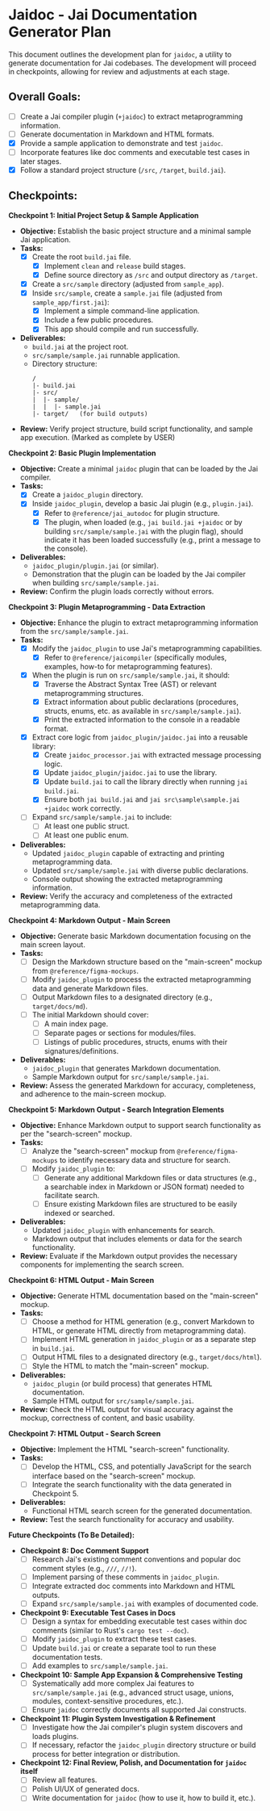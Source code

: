 # Jaidoc - Jai Documentation Generator Plan

This document outlines the development plan for `jaidoc`, a utility to generate documentation for Jai codebases. The development will proceed in checkpoints, allowing for review and adjustments at each stage.

## Overall Goals:
- [ ] Create a Jai compiler plugin (`+jaidoc`) to extract metaprogramming information.
- [ ] Generate documentation in Markdown and HTML formats.
- [x] Provide a sample application to demonstrate and test `jaidoc`.
- [ ] Incorporate features like doc comments and executable test cases in later stages.
- [x] Follow a standard project structure (`/src`, `/target`, `build.jai`).

## Checkpoints:

**Checkpoint 1: Initial Project Setup & Sample Application**
- **Objective:** Establish the basic project structure and a minimal sample Jai application.
- **Tasks:**
    - [x] Create the root `build.jai` file.
        - [x] Implement `clean` and `release` build stages.
        - [x] Define source directory as `/src` and output directory as `/target`.
    - [x] Create a `src/sample` directory (adjusted from `sample_app`).
    - [x] Inside `src/sample`, create a `sample.jai` file (adjusted from `sample_app/first.jai`):
        - [x] Implement a simple command-line application.
        - [x] Include a few public procedures.
        - [x] This app should compile and run successfully.
- **Deliverables:**
    - `build.jai` at the project root.
    - `src/sample/sample.jai` runnable application.
    - Directory structure:
        ```
        /
        |- build.jai
        |- src/
        |  |- sample/
        |  |  |- sample.jai
        |- target/   (for build outputs)
        ```
- **Review:** Verify project structure, build script functionality, and sample app execution. (Marked as complete by USER)

**Checkpoint 2: Basic Plugin Implementation**
- **Objective:** Create a minimal `jaidoc` plugin that can be loaded by the Jai compiler.
- **Tasks:**
    - [x] Create a `jaidoc_plugin` directory.
    - [x] Inside `jaidoc_plugin`, develop a basic Jai plugin (e.g., `plugin.jai`).
        - [x] Refer to `@reference/jai_autodoc` for plugin structure.
        - [x] The plugin, when loaded (e.g., `jai build.jai +jaidoc` or by building `src/sample/sample.jai` with the plugin flag), should indicate it has been loaded successfully (e.g., print a message to the console).
- **Deliverables:**
    - `jaidoc_plugin/plugin.jai` (or similar).
    - Demonstration that the plugin can be loaded by the Jai compiler when building `src/sample/sample.jai`.
- **Review:** Confirm the plugin loads correctly without errors.

**Checkpoint 3: Plugin Metaprogramming - Data Extraction**
- **Objective:** Enhance the plugin to extract metaprogramming information from the `src/sample/sample.jai`.
- **Tasks:**
    - [x] Modify the `jaidoc_plugin` to use Jai's metaprogramming capabilities.
        - [x] Refer to `@reference/jaicompiler` (specifically modules, examples, how-to for metaprogramming features).
    - [x] When the plugin is run on `src/sample/sample.jai`, it should:
        - [x] Traverse the Abstract Syntax Tree (AST) or relevant metaprogramming structures.
        - [x] Extract information about public declarations (procedures, structs, enums, etc. as available in `src/sample/sample.jai`).
        - [x] Print the extracted information to the console in a readable format.
    - [x] Extract core logic from `jaidoc_plugin/jaidoc.jai` into a reusable library:
        - [x] Create `jaidoc_processor.jai` with extracted message processing logic.
        - [x] Update `jaidoc_plugin/jaidoc.jai` to use the library.
        - [x] Update `build.jai` to call the library directly when running `jai build.jai`.
        - [x] Ensure both `jai build.jai` and `jai src\sample\sample.jai +jaidoc` work correctly.
    - [ ] Expand `src/sample/sample.jai` to include:
        - [ ] At least one public struct.
        - [ ] At least one public enum.
- **Deliverables:**
    - Updated `jaidoc_plugin` capable of extracting and printing metaprogramming data.
    - Updated `src/sample/sample.jai` with diverse public declarations.
    - Console output showing the extracted metaprogramming information.
- **Review:** Verify the accuracy and completeness of the extracted metaprogramming data.

**Checkpoint 4: Markdown Output - Main Screen**
- **Objective:** Generate basic Markdown documentation focusing on the main screen layout.
- **Tasks:**
    - [ ] Design the Markdown structure based on the "main-screen" mockup from `@reference/figma-mockups`.
    - [ ] Modify `jaidoc_plugin` to process the extracted metaprogramming data and generate Markdown files.
    - [ ] Output Markdown files to a designated directory (e.g., `target/docs/md`).
    - [ ] The initial Markdown should cover:
        - [ ] A main index page.
        - [ ] Separate pages or sections for modules/files.
        - [ ] Listings of public procedures, structs, enums with their signatures/definitions.
- **Deliverables:**
    - `jaidoc_plugin` that generates Markdown documentation.
    - Sample Markdown output for `src/sample/sample.jai`.
- **Review:** Assess the generated Markdown for accuracy, completeness, and adherence to the main-screen mockup.

**Checkpoint 5: Markdown Output - Search Integration Elements**
- **Objective:** Enhance Markdown output to support search functionality as per the "search-screen" mockup.
- **Tasks:**
    - [ ] Analyze the "search-screen" mockup from `@reference/figma-mockups` to identify necessary data and structure for search.
    - [ ] Modify `jaidoc_plugin` to:
        - [ ] Generate any additional Markdown files or data structures (e.g., a searchable index in Markdown or JSON format) needed to facilitate search.
        - [ ] Ensure existing Markdown files are structured to be easily indexed or searched.
- **Deliverables:**
    - Updated `jaidoc_plugin` with enhancements for search.
    - Markdown output that includes elements or data for the search functionality.
- **Review:** Evaluate if the Markdown output provides the necessary components for implementing the search screen.

**Checkpoint 6: HTML Output - Main Screen**
- **Objective:** Generate HTML documentation based on the "main-screen" mockup.
- **Tasks:**
    - [ ] Choose a method for HTML generation (e.g., convert Markdown to HTML, or generate HTML directly from metaprogramming data).
    - [ ] Implement HTML generation in `jaidoc_plugin` or as a separate step in `build.jai`.
    - [ ] Output HTML files to a designated directory (e.g., `target/docs/html`).
    - [ ] Style the HTML to match the "main-screen" mockup.
- **Deliverables:**
    - `jaidoc_plugin` (or build process) that generates HTML documentation.
    - Sample HTML output for `src/sample/sample.jai`.
- **Review:** Check the HTML output for visual accuracy against the mockup, correctness of content, and basic usability.

**Checkpoint 7: HTML Output - Search Screen**
- **Objective:** Implement the HTML "search-screen" functionality.
- **Tasks:**
    - [ ] Develop the HTML, CSS, and potentially JavaScript for the search interface based on the "search-screen" mockup.
    - [ ] Integrate the search functionality with the data generated in Checkpoint 5.
- **Deliverables:**
    - Functional HTML search screen for the generated documentation.
- **Review:** Test the search functionality for accuracy and usability.

**Future Checkpoints (To Be Detailed):**

- **Checkpoint 8: Doc Comment Support**
    - [ ] Research Jai's existing comment conventions and popular doc comment styles (e.g., `///`, `//!`).
    - [ ] Implement parsing of these comments in `jaidoc_plugin`.
    - [ ] Integrate extracted doc comments into Markdown and HTML outputs.
    - [ ] Expand `src/sample/sample.jai` with examples of documented code.

- **Checkpoint 9: Executable Test Cases in Docs**
    - [ ] Design a syntax for embedding executable test cases within doc comments (similar to Rust's `cargo test --doc`).
    - [ ] Modify `jaidoc_plugin` to extract these test cases.
    - [ ] Update `build.jai` or create a separate tool to run these documentation tests.
    - [ ] Add examples to `src/sample/sample.jai`.

- **Checkpoint 10: Sample App Expansion & Comprehensive Testing**
    - [ ] Systematically add more complex Jai features to `src/sample/sample.jai` (e.g., advanced struct usage, unions, modules, context-sensitive procedures, etc.).
    - [ ] Ensure `jaidoc` correctly documents all supported Jai constructs.

- **Checkpoint 11: Plugin System Investigation & Refinement**
    - [ ] Investigate how the Jai compiler's plugin system discovers and loads plugins.
    - [ ] If necessary, refactor the `jaidoc_plugin` directory structure or build process for better integration or distribution.

- **Checkpoint 12: Final Review, Polish, and Documentation for `jaidoc` itself**
    - [ ] Review all features.
    - [ ] Polish UI/UX of generated docs.
    - [ ] Write documentation for `jaidoc` (how to use it, how to build it, etc.).
